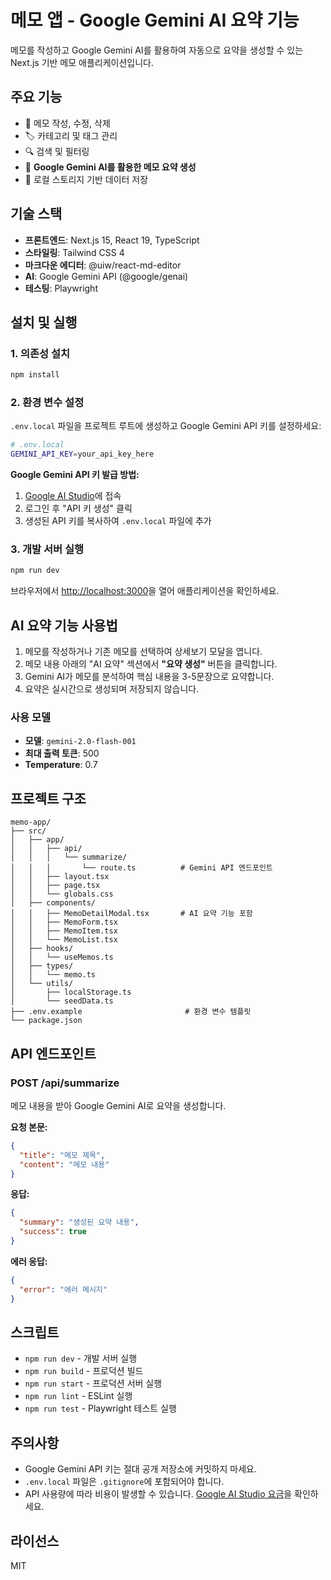 # 메모 앱 - Google Gemini AI 요약 기능

메모를 작성하고 Google Gemini AI를 활용하여 자동으로 요약을 생성할 수 있는 Next.js 기반 메모 애플리케이션입니다.

## 주요 기능

- 📝 메모 작성, 수정, 삭제
- 🏷️ 카테고리 및 태그 관리
- 🔍 검색 및 필터링
- 🤖 **Google Gemini AI를 활용한 메모 요약 생성**
- 💾 로컬 스토리지 기반 데이터 저장

## 기술 스택

- **프론트엔드**: Next.js 15, React 19, TypeScript
- **스타일링**: Tailwind CSS 4
- **마크다운 에디터**: @uiw/react-md-editor
- **AI**: Google Gemini API (@google/genai)
- **테스팅**: Playwright

## 설치 및 실행

### 1. 의존성 설치

```bash
npm install
```

### 2. 환경 변수 설정

`.env.local` 파일을 프로젝트 루트에 생성하고 Google Gemini API 키를 설정하세요:

```bash
# .env.local
GEMINI_API_KEY=your_api_key_here
```

**Google Gemini API 키 발급 방법:**

1. [Google AI Studio](https://aistudio.google.com/app/apikey)에 접속
2. 로그인 후 "API 키 생성" 클릭
3. 생성된 API 키를 복사하여 `.env.local` 파일에 추가

### 3. 개발 서버 실행

```bash
npm run dev
```

브라우저에서 [http://localhost:3000](http://localhost:3000)을 열어 애플리케이션을 확인하세요.

## AI 요약 기능 사용법

1. 메모를 작성하거나 기존 메모를 선택하여 상세보기 모달을 엽니다.
2. 메모 내용 아래의 "AI 요약" 섹션에서 **"요약 생성"** 버튼을 클릭합니다.
3. Gemini AI가 메모를 분석하여 핵심 내용을 3-5문장으로 요약합니다.
4. 요약은 실시간으로 생성되며 저장되지 않습니다.

### 사용 모델

- **모델**: `gemini-2.0-flash-001`
- **최대 출력 토큰**: 500
- **Temperature**: 0.7

## 프로젝트 구조

```
memo-app/
├── src/
│   ├── app/
│   │   ├── api/
│   │   │   └── summarize/
│   │   │       └── route.ts          # Gemini API 엔드포인트
│   │   ├── layout.tsx
│   │   ├── page.tsx
│   │   └── globals.css
│   ├── components/
│   │   ├── MemoDetailModal.tsx       # AI 요약 기능 포함
│   │   ├── MemoForm.tsx
│   │   ├── MemoItem.tsx
│   │   └── MemoList.tsx
│   ├── hooks/
│   │   └── useMemos.ts
│   ├── types/
│   │   └── memo.ts
│   └── utils/
│       ├── localStorage.ts
│       └── seedData.ts
├── .env.example                       # 환경 변수 템플릿
└── package.json
```

## API 엔드포인트

### POST /api/summarize

메모 내용을 받아 Google Gemini AI로 요약을 생성합니다.

**요청 본문:**

```json
{
  "title": "메모 제목",
  "content": "메모 내용"
}
```

**응답:**

```json
{
  "summary": "생성된 요약 내용",
  "success": true
}
```

**에러 응답:**

```json
{
  "error": "에러 메시지"
}
```

## 스크립트

- `npm run dev` - 개발 서버 실행
- `npm run build` - 프로덕션 빌드
- `npm run start` - 프로덕션 서버 실행
- `npm run lint` - ESLint 실행
- `npm run test` - Playwright 테스트 실행

## 주의사항

- Google Gemini API 키는 절대 공개 저장소에 커밋하지 마세요.
- `.env.local` 파일은 `.gitignore`에 포함되어야 합니다.
- API 사용량에 따라 비용이 발생할 수 있습니다. [Google AI Studio 요금](https://ai.google.dev/pricing)을 확인하세요.

## 라이선스

MIT


